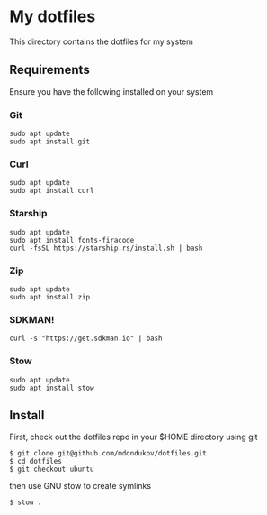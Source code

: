 # My dotfiles
This directory contains the dotfiles for my system

## Requirements
Ensure you have the following installed on your system

### Git
```
sudo apt update
sudo apt install git
```

### Curl
```
sudo apt update
sudo apt install curl
```

### Starship
```
sudo apt update
sudo apt install fonts-firacode
curl -fsSL https://starship.rs/install.sh | bash
```

### Zip
```
sudo apt update
sudo apt install zip
```

### SDKMAN!
```
curl -s "https://get.sdkman.io" | bash
```

### Stow
```
sudo apt update
sudo apt install stow
```

## Install
First, check out the dotfiles repo in your $HOME directory using git
```
$ git clone git@github.com/mdondukov/dotfiles.git
$ cd dotfiles
$ git checkout ubuntu
```
then use GNU stow to create symlinks
```
$ stow .
```
